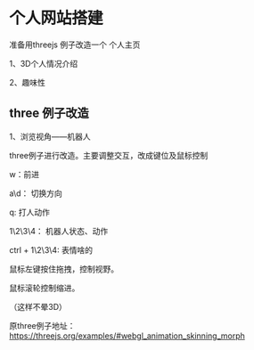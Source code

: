 # 个人网站搭建

准备用threejs 例子改造一个 个人主页

1、3D个人情况介绍

2、趣味性

## three 例子改造

1、浏览视角——机器人

three例子进行改造。主要调整交互，改成键位及鼠标控制

w：前进

a\d： 切换方向

q: 打人动作

1\2\3\4： 机器人状态、动作

ctrl  + 1\2\3\4: 表情啥的

鼠标左键按住拖拽，控制视野。

鼠标滚轮控制缩进。

（这样不晕3D）

原three例子地址：https://threejs.org/examples/#webgl_animation_skinning_morph



